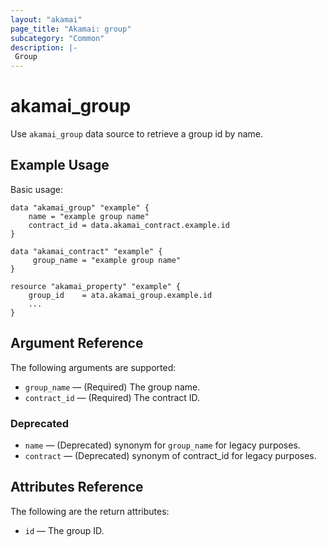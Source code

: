 ```yaml
---
layout: "akamai"
page_title: "Akamai: group"
subcategory: "Common"
description: |-
 Group
---
```


# akamai_group


Use `akamai_group` data source to retrieve a group id by name.

## Example Usage

Basic usage:

```hcl
data "akamai_group" "example" {
    name = "example group name"
    contract_id = data.akamai_contract.example.id
}

data "akamai_contract" "example" {
     group_name = "example group name"
}

resource "akamai_property" "example" {
    group_id    = ata.akamai_group.example.id
    ...
}
```

## Argument Reference

The following arguments are supported:

* `group_name` — (Required) The group name.
* `contract_id` — (Required) The contract ID. 

### Deprecated 
* `name` — (Deprecated) synonym for `group_name` for legacy purposes.
* `contract` — (Deprecated) synonym of contract_id for legacy purposes. 

## Attributes Reference

The following are the return attributes:

* `id` — The group ID.
